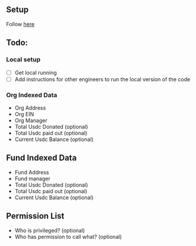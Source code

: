 ## Setup
Follow [here](https://thegraph.com/docs/en/developing/creating-a-subgraph/)

## Todo:

### Local setup
- [ ] Get local running
- [ ] Add instructions for other engineers to run the local version of the code

### Org Indexed Data
- Org Address
- Org EIN
- Org Manager
- Total Usdc Donated (optional)
- Total Usdc paid out (optional)
- Current Usdc Balance (optional)

## Fund Indexed Data

- Fund Address
- Fund manager
- Total Usdc Donated (optional)
- Total Usdc paid out (optional)
- Current Usdc Balance (optional)

## Permission List
- Who is privileged? (optional)
- Who has permission to call what? (optional)